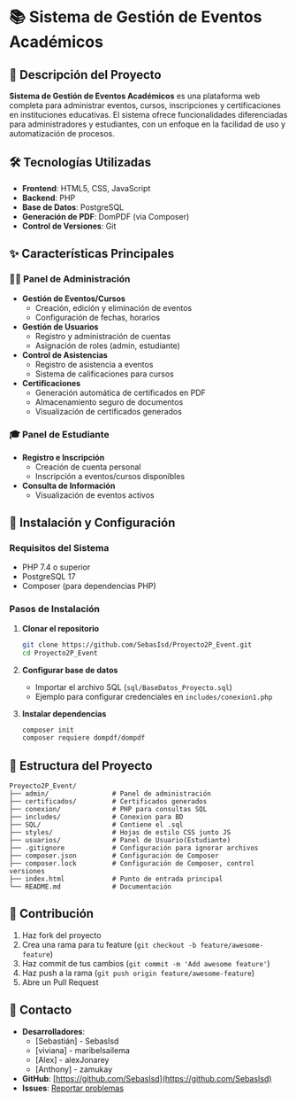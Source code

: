 # 📚 Sistema de Gestión de Eventos Académicos

## 🌟 Descripción del Proyecto

**Sistema de Gestión de Eventos Académicos** es una plataforma web completa para administrar eventos, cursos, inscripciones y certificaciones en instituciones educativas. El sistema ofrece funcionalidades diferenciadas para administradores y estudiantes, con un enfoque en la facilidad de uso y automatización de procesos.

## 🛠️ Tecnologías Utilizadas

- **Frontend**: HTML5, CSS, JavaScript
- **Backend**: PHP
- **Base de Datos**: PostgreSQL
- **Generación de PDF**: DomPDF (via Composer)
- **Control de Versiones**: Git

## ✨ Características Principales

### 👨‍💻 Panel de Administración
- **Gestión de Eventos/Cursos**
  - Creación, edición y eliminación de eventos
  - Configuración de fechas, horarios
- **Gestión de Usuarios**
  - Registro y administración de cuentas
  - Asignación de roles (admin, estudiante)
- **Control de Asistencias**
  - Registro de asistencia a eventos
  - Sistema de calificaciones para cursos
- **Certificaciones**
  - Generación automática de certificados en PDF
  - Almacenamiento seguro de documentos
  - Visualización de certificados generados

### 🎓 Panel de Estudiante
- **Registro e Inscripción**
  - Creación de cuenta personal
  - Inscripción a eventos/cursos disponibles
- **Consulta de Información**
  - Visualización de eventos activos

## 🚀 Instalación y Configuración

### Requisitos del Sistema
- PHP 7.4 o superior
- PostgreSQL 17
- Composer (para dependencias PHP)

### Pasos de Instalación

1. **Clonar el repositorio**
   ```bash
   git clone https://github.com/SebasIsd/Proyecto2P_Event.git
   cd Proyecto2P_Event
   ```

2. **Configurar base de datos**
   - Importar el archivo SQL (`sql/BaseDatos_Proyecto.sql`)
   - Ejemplo para configurar credenciales en `includes/conexion1.php`

3. **Instalar dependencias**
   ```bash
   composer init
   composer requiere dompdf/dompdf
   ```

## 📂 Estructura del Proyecto

```
Proyecto2P_Event/
├── admin/                # Panel de administración
├── certificados/         # Certificados generados
├── conexion/             # PHP para consultas SQL
├── includes/             # Conexion para BD
├── SQL/                  # Contiene el .sql
├── styles/               # Hojas de estilo CSS junto JS
├── usuarios/             # Panel de Usuario(Estudiante)
├── .gitignore            # Configuración para ignorar archivos
├── composer.json         # Configuración de Composer
├── composer.lock         # Configuración de Composer, control versiones
├── index.html            # Punto de entrada principal
└── README.md             # Documentación
```

## 🤝 Contribución

1. Haz fork del proyecto
2. Crea una rama para tu feature (`git checkout -b feature/awesome-feature`)
3. Haz commit de tus cambios (`git commit -m 'Add awesome feature'`)
4. Haz push a la rama (`git push origin feature/awesome-feature`)
5. Abre un Pull Request

## 📧 Contacto

- **Desarrolladores**:
  - [Sebastián]  - SebasIsd
  - [viviana]    - maribelsailema
  - [Alex]       - alexJonarey
  - [Anthony]    - zamukay
- **GitHub**: [https://github.com/SebasIsd](https://github.com/SebasIsd)
- **Issues**: [Reportar problemas](https://github.com/SebasIsd/Proyecto2P_Event/issues)
